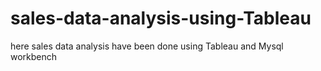 # sales-data-analysis-using-Tableau
here sales data analysis have been done using Tableau and Mysql workbench 
